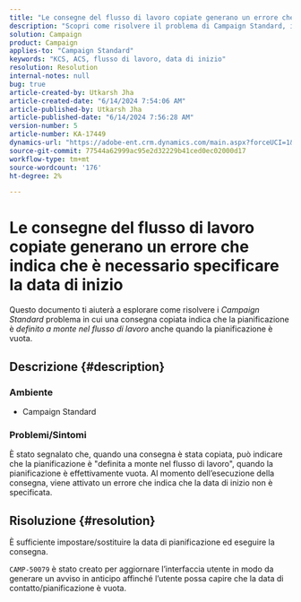 ```yaml
---
title: "Le consegne del flusso di lavoro copiate generano un errore che indica che è necessario specificare la data di inizio"
description: "Scopri come risolvere il problema di Campaign Standard, in cui una consegna copiata indica che la pianificazione è definita a monte nel flusso di lavoro quando la pianificazione è vuota."
solution: Campaign
product: Campaign
applies-to: "Campaign Standard"
keywords: "KCS, ACS, flusso di lavoro, data di inizio"
resolution: Resolution
internal-notes: null
bug: true
article-created-by: Utkarsh Jha
article-created-date: "6/14/2024 7:54:06 AM"
article-published-by: Utkarsh Jha
article-published-date: "6/14/2024 7:56:28 AM"
version-number: 5
article-number: KA-17449
dynamics-url: "https://adobe-ent.crm.dynamics.com/main.aspx?forceUCI=1&pagetype=entityrecord&etn=knowledgearticle&id=04228a43-232a-ef11-840a-000d3a5a67ba"
source-git-commit: 77544a62999ac95e2d32229b41ced0ec02000d17
workflow-type: tm+mt
source-wordcount: '176'
ht-degree: 2%

---
```


# Le consegne del flusso di lavoro copiate generano un errore che indica che è necessario specificare la data di inizio


Questo documento ti aiuterà a esplorare come risolvere i *Campaign Standard* problema in cui una consegna copiata indica che la pianificazione è *definito a monte nel flusso di lavoro* anche quando la pianificazione è vuota.

## Descrizione {#description}


### <b>Ambiente</b>

- Campaign Standard




### <b>Problemi/Sintomi</b>

È stato segnalato che, quando una consegna è stata copiata, può indicare che la pianificazione è &quot;definita a monte nel flusso di lavoro&quot;, quando la pianificazione è effettivamente vuota. Al momento dell’esecuzione della consegna, viene attivato un errore che indica che la data di inizio non è specificata.


## Risoluzione {#resolution}


È sufficiente impostare/sostituire la data di pianificazione ed eseguire la consegna.

`CAMP-50079` è stato creato per aggiornare l’interfaccia utente in modo da generare un avviso in anticipo affinché l’utente possa capire che la data di contatto/pianificazione è vuota.
